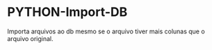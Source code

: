 # PYTHON-Import-DB
Importa arquivos ao db mesmo se o arquivo tiver mais colunas que o arquivo original.

